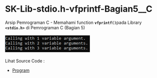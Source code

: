 # SK-Lib-stdio.h-vfprintf-Bagian5__C
Arsip Pemrograman C - Memahami function <code><b>vfprintf()</b></code>pada Library <code><b>&lt;stdio.h></b></code> di Pemrograman C (Bagian 5)<br><br>
<img src="https://github.com/RizkyKhapidsyah/SK-Lib-stdio.h-vfprintf-Bagian5__C/blob/master/SK-Lib-stdio.h-vfprintf-Bagian5__C/result/001.PNG"><br><br>
Lihat Source Code : <br>
- <a href="https://github.com/RizkyKhapidsyah/SK-Lib-stdio.h-vfprintf-Bagian5__C/blob/master/SK-Lib-stdio.h-vfprintf-Bagian5__C/Source.c">Program</a>
